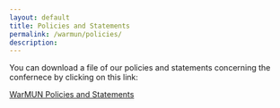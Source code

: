 ```yaml
---
layout: default
title: Policies and Statements
permalink: /warmun/policies/
description:
---
```

You can download a file of our policies and statements concerning the confernece by clicking on this link:

<a href="https://github.com/warwick-un-society/warwick-un-society.github.io/raw/master/warmun_statements_policies.pdf"> WarMUN Policies and Statements</a>
